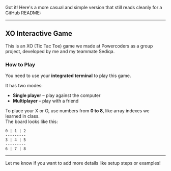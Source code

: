 Got it! Here's a more casual and simple version that still reads cleanly for a GitHub README:

---

## XO Interactive Game

This is an XO (Tic Tac Toe) game we made at Powercoders as a group project, developed by me and my teammate Sediqa.

### How to Play

You need to use your **integrated terminal** to play this game.

It has two modes:
- **Single player** – play against the computer
- **Multiplayer** – play with a friend

To place your X or O, use numbers from **0 to 8**, like array indexes we learned in class.  
The board looks like this:

```
0 | 1 | 2
---------
3 | 4 | 5
---------
6 | 7 | 8
```

---

Let me know if you want to add more details like setup steps or examples!
